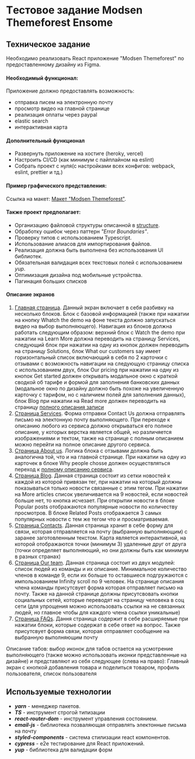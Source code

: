 # Tестовое задание Modsen Themeforest Ensome

## Техническое задание
Необходимо реализовать React приложение "Modsen Themeforest" по предоставленному дизайну из Figma. 

#### Необходимый функционал:

Приложение должно предоставлять возможность:
- отправка писем на электронную почту
- просмотр видео на главной странице
- реализация оплаты через paypal
- elastic search
- интерактивная карта

#### Дополнительный функционал

- Развернуть приложение на хостиге (heroky, vercel)
- Настроить CI/CD (как минимум с пайплайном на eslint)
- Собрать проект с нуля(с настройками всех конфигов: webpack, eslint, prettier и тд.)

#### Пример графического представления:

Ссылка на макет: [Макет "Modsen Themeforest"](https://www.figma.com/file/RH6Tg2icMlc7M2DdHEJ9Bl/Themeforest-Modsen-Template-(Community)?node-id=236%3A74554).

#### Также проект предполагает:
- Организацию файловой структуры описанной в [structure](https://github.com/mkrivel/structure).
- Обработку ошибок через паттерн *"Error Boundaries"*.
- Проверку типов с использованием Typescript.
- Использование алиасов для импортирования файлов.
- Реализация должна быть выполнена без использования UI библиотек.
- Обязательная валидация всех текстовых полей с использованием *yup*.
- Оптимизация дизайна под мобильные устройства.
- Пагинация больших списков

#### Описание экранов
1. [Главная страница](https://www.figma.com/file/RH6Tg2icMlc7M2DdHEJ9Bl/Themeforest-Modsen-Template-(Community)?node-id=255%3A18588). Данный экран включает в себя разбивку на несколько блоков. Блок с базовой информацией (также при нажатии на кнопку Whatch the demo на фоне текста должно запускаться видео на выбор выполняющего). Навигация из блоков должна работать следующим образом: верхний блок с Watch the demo при нажатии на Learn More должна переводить на страницу Services, следующий блок при нажатии на одну из кнопок должен переводить на страницу Solutions, блок What our customers say имеет горизонтальный список включающий в себя по 2 карточки с отзывами с возможность навигации на следующую страницу списка с использованием двух, блок Our pricing при нажатии на одну из кнопок Get started должен открывать модальное окно с краткой сводкой об тарифе и формой для заполнения банковских данных (модальное окно по дизайну должно быть похоже на увеличенную карточку с тарифом, но с наличием полей для заполнения данных), блок Blog при нажатии на Read more должен переводить на страницу [полного описания записи](https://www.figma.com/file/RH6Tg2icMlc7M2DdHEJ9Bl/Themeforest-Modsen-Template-(Community)?node-id=255%3A24521)
2. [Страница Services](https://www.figma.com/file/RH6Tg2icMlc7M2DdHEJ9Bl/Themeforest-Modsen-Template-(Community)?node-id=255%3A20964). Форма отправки Contact Us должна отправлять письмо на электонную почту выполняющего. При переходе к описанию любого из сервиса должно открываться его полное описание, у которых верстка является общей, но различяется изображениями и тектом, также на странице с полным описанием можно перейти на полное описание другого сервиса.  
3. [Страница About us](https://www.figma.com/file/RH6Tg2icMlc7M2DdHEJ9Bl/Themeforest-Modsen-Template-(Community)?node-id=255%3A23264). Логика блока с отзывами должна быть аналогична той, что и на главной странице. При нажатии на одну из карточек в блоке Why people chosse должен осуществляться переход к [полному описанию сервиса](https://www.figma.com/file/RH6Tg2icMlc7M2DdHEJ9Bl/Themeforest-Ensome-Modsen-(Community)?node-id=255%3A24521).
4. [Страница Blog](https://www.figma.com/file/RH6Tg2icMlc7M2DdHEJ9Bl/Themeforest-Modsen-Template-(Community)?node-id=255%3A24519). Данная страница состоит из сетки новостей к каждой из которой привязан тег, при нажатии на который должны показываться только новости связанные с этим тегом. При нажатии на More articles список увеличивается на 9 новостей, если новостей больше нет, то кнопка исчезает. При открытии новости в блоке Popular posts отображаются популярные новости по количеству просмотров. В блоке Related Posts отображается 3 самых популярных новости с тем же тегом что и просматриваемая.
5. [Страница Contacts](https://www.figma.com/file/RH6Tg2icMlc7M2DdHEJ9Bl/Themeforest-Modsen-Template-(Community)?node-id=255%3A26942). Данная страница хранит в себе форму для связи, которая отправляется на почту (выбранную выполняющим) с заранее заготовленным текстом. Карта является интерактивной, на которой отображаются точки (минимум 3) удаленные друг от друга (точки определяет выполняющий, но они должны быть как минимум в разных странах)
6. [Страница Our team](https://www.figma.com/file/RH6Tg2icMlc7M2DdHEJ9Bl/Themeforest-Modsen-Template-(Community)?node-id=255%3A27792). Данная страница состоит из двух модулей: список людей из команды и их описание. Минимальное количество членов в команде 9, если их больше то оставшиеся подгружаются с импользованием Infinity scroll по 9 человек. На странице описания члена команды присутсвует форма которая отправляет письмо на почту. Также на данной странице должны присутсвовать кнопки социальных сетей, которые переводят на страницу человека в соц сети (для упрощения можно использовать ссылки на не связанных людей, но главное чтобы для каждого члена ссылки уникальные)
7. [Страница FAQs](https://www.figma.com/file/RH6Tg2icMlc7M2DdHEJ9Bl/Themeforest-Modsen-Template-(Community)?node-id=255%3A28995). Дання страница содержит в себе расширяемые при нажатии блоки, которые содержат в себе ответ на вопрос. Также присутсвует форма связи, которая отправляет сообщение на выбранную выполняющим почту

Описание табов: выбор иконок для табов остается на усмотрение выполняющего (также можно использовать иконки представленные на дизайне) и представляют из себя следующее (слева на право): Главный экран с кнопкой добавления товара и поделиться товаром, профиль пользователя, список пользователя



## Используемые технологии

- ***yarn*** - менеджер пакетов.
- ***TS*** - инструмент строгой типизации
- ***react-router-dom*** - инструмент управления состоянием.
- ***email-js*** - библиотека позваляющая отправлять электонные письма на почту
- ***styled-components*** - система стилизации react компонентов.
- ***cypress*** - e2e тестирование для React приложений.
- ***yup*** - библиотека для валидации форм

